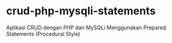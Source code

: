 # crud-php-mysqli-statements
Aplikasi CRUD dengan PHP dan MySQLi Menggunakan Prepared Statements (Procedural Style)
